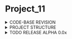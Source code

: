 # Project_11

<details><summary>CODE-BASE REVISION</summary>
<p>

- [] 26/12/2022 

</p>
</details>

<details><summary>PROJECT STRUCTURE</summary>
<p>

- [X] KERNEL
- [X] ENGINE
- [X] VISION
- [X] DATABASE
- [ ] GUI

</p>
</details>

<details><summary>TODO RELEASE ALPHA 0.0x</summary>
<p>
- [x] DATABASE:     <del>database sample connected and tested</del>
- [ ] DATABASE:     design first RDBTest
- [x] DATABASE:     designed the first test database which, relying on the filesystem, takes care of the storage and retriving of patterns that are passed to the system for labeling and identification
- [ ] DICTIONARY:   <del>complete symbols table for dictionary</del>
- [x] DICTIONARY:   improved string processing to send input translation
- [ ] ENGINE  :     add operators and loops management
- [x] ENGINE:       added the first commanand [GO] powerd by computer vision
- [ ] FILESYSTEM:   environment monitor and filesystem hilevel control [OPTIONAL]
- [ ] FILESYSTEM:   enable sub-directoring
- [x] GUI:          framework connected
- [ ] GUI:          first interface for wrap the program and manage local version
- [x] INPUT:        insertion improved
- [ ] KERNEL:       map direct commands by keyboard https://learn.microsoft.com/en-us/windows/win32/inputdev/virtual-key-codes
- [x] machine_view: start sampling for conditional programming
- [x] machine_view: added method for handle windows frame to cv::Mat
- [x] machine_view: added method for create and display histograms
- [x] machine_view: added main method for parse frames, find matches, evaluate histograms
- [x] machine_view: added bootstrap
- [ ] UIX:          batch execution of scripts
- [ ] UIX:          edit existing file feature
- [ ] VOCAL RECOG:  start sampling [OPTIONAL]
</p>
</details>

